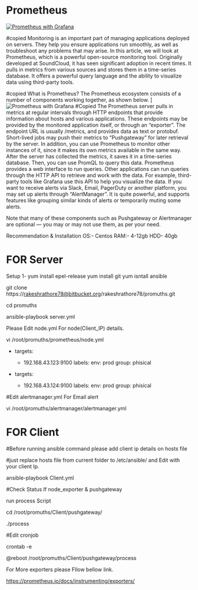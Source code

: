 # Prometheus

[![Prometheus with Grafana](https://www.mytinydc.com/images/blog/blog-prometheus+grafana.png)](https://bitbucket.org/rakeshrathore78/promuths)

#copied
Monitoring is an important part of managing applications deployed on servers. They help you ensure applications run smoothly, as well as troubleshoot any problems that may arise. In this article, we will look at Prometheus, which is a powerful open-source monitoring tool. Originally developed at SoundCloud, it has seen significant adoption in recent times. It pulls in metrics from various sources and stores them in a time-series database. It offers a powerful query language and the ability to visualize data using third-party tools.

#copied
What is Prometheus?
The Prometheus ecosystem consists of a number of components working together, as shown below.
[![Prometheus with Grafana](https://www.booleanworld.com/wp-content/webp-express/webp-images/doc-root/wp-content/uploads/2018/02/Prometheus-architecture.png.webp)
#Copied
The Prometheus server pulls in metrics at regular intervals through HTTP endpoints that provide information about hosts and various applications. These endpoints may be provided by the monitored application itself, or through an “exporter”. The endpoint URL is usually /metrics, and provides data as text or protobuf.
Short-lived jobs may push their metrics to “Pushgateway” for later retrieval by the server. In addition, you can use Prometheus to monitor other instances of it, since it makes its own metrics available in the same way.
After the server has collected the metrics, it saves it in a time-series database. Then, you can use PromQL to query this data. Prometheus provides a web interface to run queries. Other applications can run queries through the HTTP API to retrieve and work with the data. For example, third-party tools like Grafana use this API to help you visualize the data.
If you want to receive alerts via Slack, Email, PagerDuty or another platform, you may set up alerts through “AlertManager”. It is quite powerful, and supports features like grouping similar kinds of alerts or temporarily muting some alerts.

Note that many of these components such as Pushgateway or Alertmanager are optional — you may or may not use them, as per your need.

Recommendation & Installation
OS:-  Centos
RAM:- 4-12gb
HDD-  40gb


# FOR Server 



Setup 1-
yum install epel-release 
yum install git
yum isntall ansible

git clone https://rakeshrathore78@bitbucket.org/rakeshrathore78/promuths.git

cd promuths 



ansible-playbook server.yml


Please Edit node.yml For node(Client_IP)  details. 


vi /root/promuths/prometheus/node.yml


- targets:
    - 192.168.43.123:9100
  labels:
    env: prod
    group: phisical

- targets:
    - 192.168.43.124:9100
  labels:
    env: prod
    group: phisical




#Edit alertmanager.yml For Email alert


vi /root/promuths/alertmanager/alertmanager.yml


# FOR Client

#Before running ansible command please add client ip details on hosts file 

#just replace  hosts file from current folder to /etc/ansible/   and Edit with your client Ip.



ansible-playbook Client.yml



#Check Status If node_exporter & pushgateway

 run process Script


cd /root/promuths/Client/pushgateway/



./process

#Edit cronjob

crontab -e

@reboot /root/promuths/Client/pushgateway/process


For More exporters please Fllow bellow link.

https://prometheus.io/docs/instrumenting/exporters/






